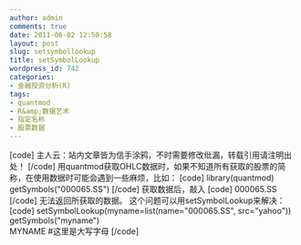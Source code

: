 ```yaml
---
author: admin
comments: true
date: 2011-06-02 12:50:58
layout: post
slug: setsymbollookup
title: setSymbolLookup
wordpress_id: 742
categories:
- 金融投资分析(R)
tags:
- quantmod
- R&amp;数据艺术
- 指定名称
- 股票数据
---
```


[code]
主人云：站内文章皆为信手涂鸦，不时需要修改纰漏，转载引用请注明出处！
[/code]
用quantmod获取OHLC数据时，如果不知道所有获取的股票的简称，在使用数据时可能会遇到一些麻烦，比如：
[code]
library(quantmod)
getSymbols("000065.SS")
[/code]
获取数据后，敲入
[code]
000065.SS
[/code]
无法返回所获取的数据。
这个问题可以用setSymbolLookup来解决：
[code]
setSymbolLookup(myname=list(name="000065.SS", src="yahoo"))  
getSymbols("myname")  
MYNAME   #这里是大写字母
[/code] 
